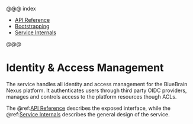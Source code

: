 @@@ index

* [API Reference](api-reference/index.md)
* [Bootstrapping](bootstrap/index.md)
* [Service Internals](internals/index.md)

@@@

# Identity & Access Management

The service handles all identity and access management for the BlueBrain Nexus platform. It authenticates users
through third party OIDC providers, manages and controls access to the platform resources though ACLs.

The @ref:[API Reference](api-reference/index.md) describes the exposed interface, while the
@ref:[Service Internals](internals/index.md) describes the general design of the service.